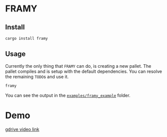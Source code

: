 # FRAMY

## Install

```bash
cargo install framy
```

## Usage

Currently the only thing that `FRAMY` can do, is creating a new pallet. The pallet compiles and is setup with the default dependencies. You can resolve the remaining `TODO`s and use it.

```bash
framy
```

You can see the output in the [`examples/framy_example`](./examples/framy_example) folder.

# Demo

[gdrive video link](https://drive.google.com/file/d/1aBJjRyfqNIXcGSo0TfhhLzZ6_qT0Bv-a/view?usp=sharing)
